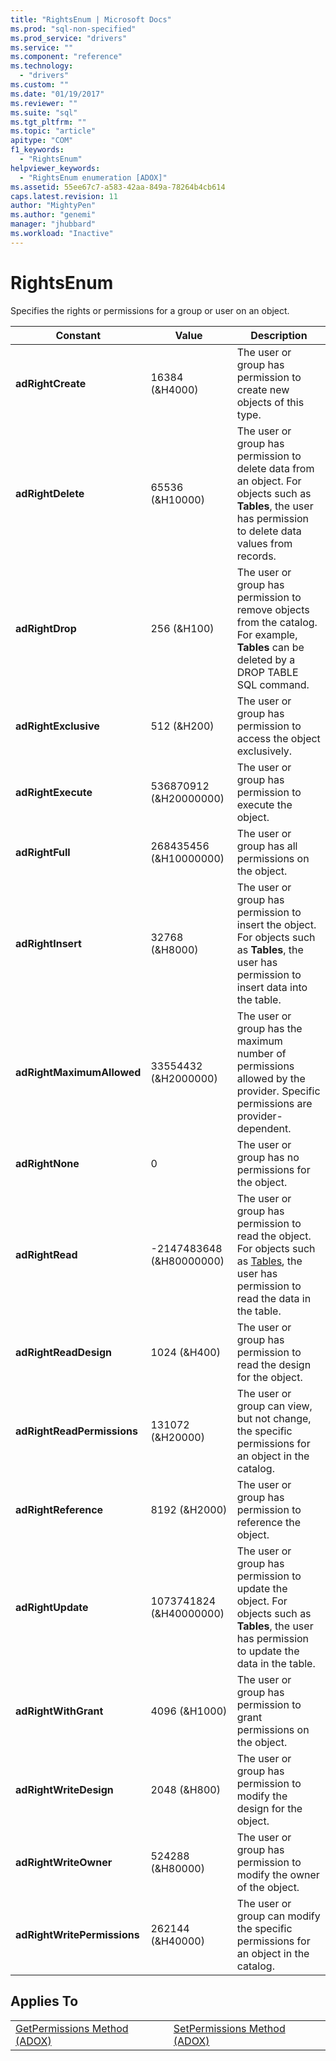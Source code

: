 ```yaml
---
title: "RightsEnum | Microsoft Docs"
ms.prod: "sql-non-specified"
ms.prod_service: "drivers"
ms.service: ""
ms.component: "reference"
ms.technology:
  - "drivers"
ms.custom: ""
ms.date: "01/19/2017"
ms.reviewer: ""
ms.suite: "sql"
ms.tgt_pltfrm: ""
ms.topic: "article"
apitype: "COM"
f1_keywords: 
  - "RightsEnum"
helpviewer_keywords: 
  - "RightsEnum enumeration [ADOX]"
ms.assetid: 55ee67c7-a583-42aa-849a-78264b4cb614
caps.latest.revision: 11
author: "MightyPen"
ms.author: "genemi"
manager: "jhubbard"
ms.workload: "Inactive"
---
```

# RightsEnum
Specifies the rights or permissions for a group or user on an object.  
  
|Constant|Value|Description|  
|--------------|-----------|-----------------|  
|**adRightCreate**|16384 (&H4000)|The user or group has permission to create new objects of this type.|  
|**adRightDelete**|65536 (&H10000)|The user or group has permission to delete data from an object. For objects such as **Tables**, the user has permission to delete data values from records.|  
|**adRightDrop**|256 (&H100)|The user or group has permission to remove objects from the catalog. For example, **Tables** can be deleted by a DROP TABLE SQL command.|  
|**adRightExclusive**|512 (&H200)|The user or group has permission to access the object exclusively.|  
|**adRightExecute**|536870912 (&H20000000)|The user or group has permission to execute the object.|  
|**adRightFull**|268435456 (&H10000000)|The user or group has all permissions on the object.|  
|**adRightInsert**|32768 (&H8000)|The user or group has permission to insert the object. For objects such as **Tables**, the user has permission to insert data into the table.|  
|**adRightMaximumAllowed**|33554432 (&H2000000)|The user or group has the maximum number of permissions allowed by the provider. Specific permissions are provider-dependent.|  
|**adRightNone**|0|The user or group has no permissions for the object.|  
|**adRightRead**|-2147483648 (&H80000000)|The user or group has permission to read the object. For objects such as [Tables](../../../ado/reference/adox-api/table-object-adox.md), the user has permission to read the data in the table.|  
|**adRightReadDesign**|1024 (&H400)|The user or group has permission to read the design for the object.|  
|**adRightReadPermissions**|131072 (&H20000)|The user or group can view, but not change, the specific permissions for an object in the catalog.|  
|**adRightReference**|8192 (&H2000)|The user or group has permission to reference the object.|  
|**adRightUpdate**|1073741824 (&H40000000)|The user or group has permission to update the object. For objects such as **Tables**, the user has permission to update the data in the table.|  
|**adRightWithGrant**|4096 (&H1000)|The user or group has permission to grant permissions on the object.|  
|**adRightWriteDesign**|2048 (&H800)|The user or group has permission to modify the design for the object.|  
|**adRightWriteOwner**|524288 (&H80000)|The user or group has permission to modify the owner of the object.|  
|**adRightWritePermissions**|262144 (&H40000)|The user or group can modify the specific permissions for an object in the catalog.|  
  
## Applies To  
  
|||  
|-|-|  
|[GetPermissions Method (ADOX)](../../../ado/reference/adox-api/getpermissions-method-adox.md)|[SetPermissions Method (ADOX)](../../../ado/reference/adox-api/setpermissions-method-adox.md)|
